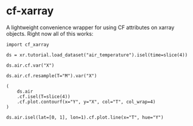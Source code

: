 # cf-xarray


A lightweight convenience wrapper for using CF attributes on xarray objects. Right now all of this works:

```
import cf_xarray

ds = xr.tutorial.load_dataset("air_temperature").isel(time=slice(4))

ds.air.cf.var("X")

ds.air.cf.resample(T="M").var("X")

(
	ds.air
	.cf.isel(T=slice(4))
	.cf.plot.contourf(x="Y", y="X", col="T", col_wrap=4)
)

ds.air.isel(lat=[0, 1], lon=1).cf.plot.line(x="T", hue="Y")
```
